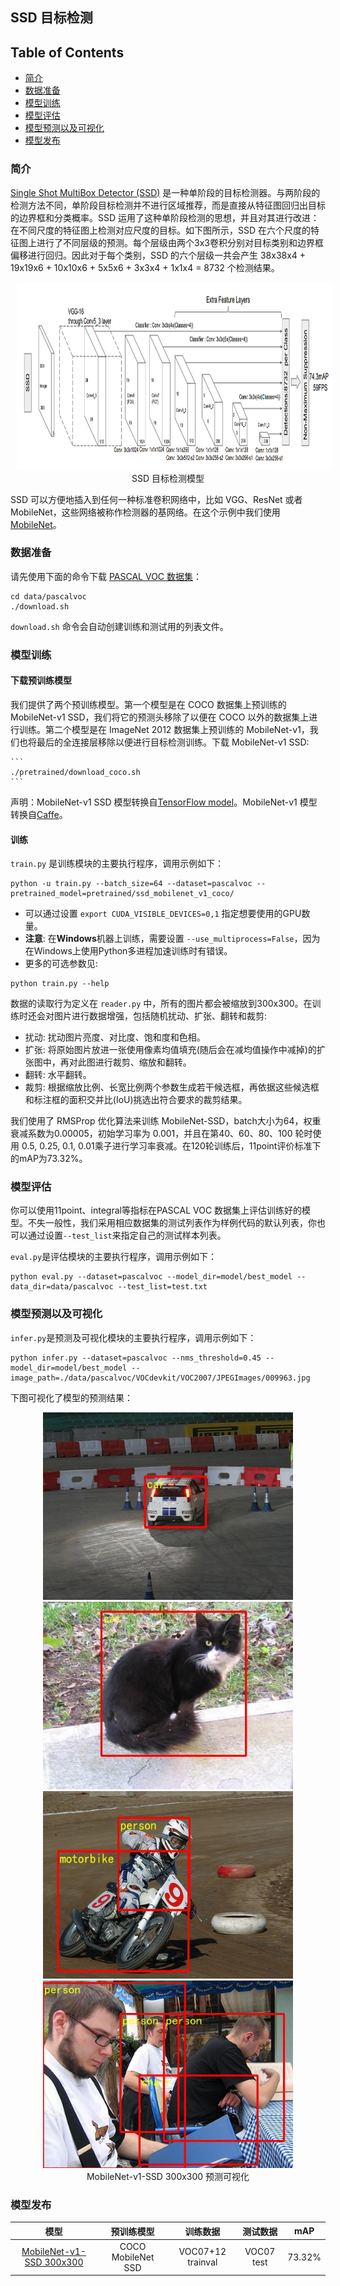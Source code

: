 ## SSD 目标检测

## Table of Contents
- [简介](#简介)
- [数据准备](#数据准备)
- [模型训练](#模型训练)
- [模型评估](#模型评估)
- [模型预测以及可视化](#模型预测以及可视化)
- [模型发布](#模型发布)

### 简介

[Single Shot MultiBox Detector (SSD)](https://arxiv.org/abs/1512.02325) 是一种单阶段的目标检测器。与两阶段的检测方法不同，单阶段目标检测并不进行区域推荐，而是直接从特征图回归出目标的边界框和分类概率。SSD 运用了这种单阶段检测的思想，并且对其进行改进：在不同尺度的特征图上检测对应尺度的目标。如下图所示，SSD 在六个尺度的特征图上进行了不同层级的预测。每个层级由两个3x3卷积分别对目标类别和边界框偏移进行回归。因此对于每个类别，SSD 的六个层级一共会产生 38x38x4 + 19x19x6 + 10x10x6 + 5x5x6 + 3x3x4 + 1x1x4 = 8732 个检测结果。
<p align="center">
<img src="images/SSD_paper_figure.jpg" height=300 width=900 hspace='10'/> <br />
SSD 目标检测模型
</p>

SSD 可以方便地插入到任何一种标准卷积网络中，比如 VGG、ResNet 或者 MobileNet，这些网络被称作检测器的基网络。在这个示例中我们使用 [MobileNet](https://arxiv.org/abs/1704.04861)。


### 数据准备


请先使用下面的命令下载 [PASCAL VOC 数据集](http://host.robots.ox.ac.uk/pascal/VOC/)：

```
cd data/pascalvoc
./download.sh
```

`download.sh` 命令会自动创建训练和测试用的列表文件。


### 模型训练

#### 下载预训练模型

我们提供了两个预训练模型。第一个模型是在 COCO 数据集上预训练的 MobileNet-v1 SSD，我们将它的预测头移除了以便在 COCO 以外的数据集上进行训练。第二个模型是在 ImageNet 2012 数据集上预训练的 MobileNet-v1，我们也将最后的全连接层移除以便进行目标检测训练。下载 MobileNet-v1 SSD:

    ```
    ./pretrained/download_coco.sh
    ```

声明：MobileNet-v1 SSD 模型转换自[TensorFlow model](https://github.com/tensorflow/models/blob/f87a58cd96d45de73c9a8330a06b2ab56749a7fa/research/object_detection/g3doc/detection_model_zoo.md)。MobileNet-v1 模型转换自[Caffe](https://github.com/shicai/MobileNet-Caffe)。


#### 训练

`train.py` 是训练模块的主要执行程序，调用示例如下：
  ```
  python -u train.py --batch_size=64 --dataset=pascalvoc --pretrained_model=pretrained/ssd_mobilenet_v1_coco/
  ```
   - 可以通过设置 ```export CUDA_VISIBLE_DEVICES=0,1``` 指定想要使用的GPU数量。
   - **注意**: 在**Windows**机器上训练，需要设置 `--use_multiprocess=False`，因为在Windows上使用Python多进程加速训练时有错误。
   - 更多的可选参数见:

  ```
  python train.py --help
  ```

数据的读取行为定义在 `reader.py` 中，所有的图片都会被缩放到300x300。在训练时还会对图片进行数据增强，包括随机扰动、扩张、翻转和裁剪:
   - 扰动: 扰动图片亮度、对比度、饱和度和色相。
   - 扩张: 将原始图片放进一张使用像素均值填充(随后会在减均值操作中减掉)的扩张图中，再对此图进行裁剪、缩放和翻转。
   - 翻转: 水平翻转。
   - 裁剪: 根据缩放比例、长宽比例两个参数生成若干候选框，再依据这些候选框和标注框的面积交并比(IoU)挑选出符合要求的裁剪结果。

我们使用了 RMSProp 优化算法来训练 MobileNet-SSD，batch大小为64，权重衰减系数为0.00005，初始学习率为 0.001，并且在第40、60、80、100 轮时使用 0.5, 0.25, 0.1, 0.01乘子进行学习率衰减。在120轮训练后，11point评价标准下的mAP为73.32%。

### 模型评估

你可以使用11point、integral等指标在PASCAL VOC 数据集上评估训练好的模型。不失一般性，我们采用相应数据集的测试列表作为样例代码的默认列表，你也可以通过设置```--test_list```来指定自己的测试样本列表。

`eval.py`是评估模块的主要执行程序，调用示例如下：

```
python eval.py --dataset=pascalvoc --model_dir=model/best_model --data_dir=data/pascalvoc --test_list=test.txt
```

### 模型预测以及可视化

`infer.py`是预测及可视化模块的主要执行程序，调用示例如下：
```
python infer.py --dataset=pascalvoc --nms_threshold=0.45 --model_dir=model/best_model --image_path=./data/pascalvoc/VOCdevkit/VOC2007/JPEGImages/009963.jpg
```
下图可视化了模型的预测结果：
<p align="center">
<img src="images/009943.jpg" height=300 width=400 hspace='10'/>
<img src="images/009956.jpg" height=300 width=400 hspace='10'/>
<img src="images/009960.jpg" height=300 width=400 hspace='10'/>
<img src="images/009962.jpg" height=300 width=400 hspace='10'/> <br />
MobileNet-v1-SSD 300x300 预测可视化
</p>


### 模型发布


| 模型                    | 预训练模型  | 训练数据    | 测试数据    | mAP |
|:------------------------:|:------------------:|:----------------:|:------------:|:----:|
|[MobileNet-v1-SSD 300x300](http://paddlemodels.bj.bcebos.com/ssd_mobilenet_v1_pascalvoc.tar.gz) | COCO MobileNet SSD | VOC07+12 trainval| VOC07 test   | 73.32%  |
